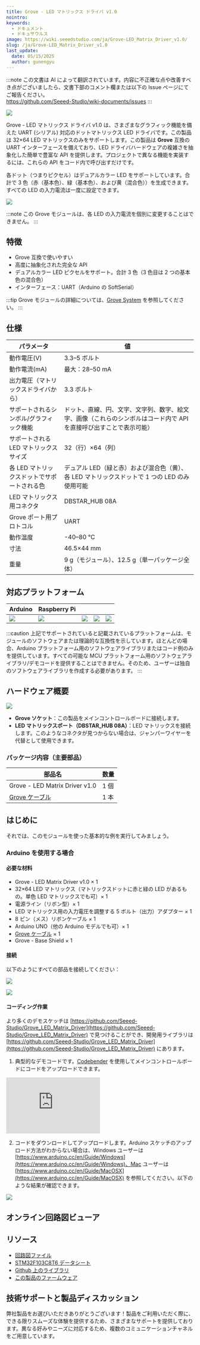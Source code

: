 ```yaml
---
title: Grove - LED マトリックス ドライバ v1.0
nointro:
keywords:
  - ドキュメント
  - ドキュサウルス
image: https://wiki.seeedstudio.com/ja/Grove-LED_Matrix_Driver_v1.0/
slug: /ja/Grove-LED_Matrix_Driver_v1.0
last_update:
  date: 05/15/2025
  author: gunengyu
---
```

:::note
この文書は AI によって翻訳されています。内容に不正確な点や改善すべき点がございましたら、文書下部のコメント欄または以下の Issue ページにてご報告ください。  
https://github.com/Seeed-Studio/wiki-documents/issues
:::

![](https://files.seeedstudio.com/wiki/Grove-LED_Matrix_Driver_v1.0/img/Grove-LED_Matrix_Driver_v1.0_product_view_700_s.jpg)

Grove - LED マトリックス ドライバ v1.0 は、さまざまなグラフィック機能を備えた UART (シリアル) 対応のドットマトリックス LED ドライバです。この製品は 32×64 LED マトリックスのみをサポートします。この製品は **Grove** 互換の UART インターフェースを備えており、LED ドライバハードウェアの複雑さを抽象化した簡単で豊富な API を提供します。プロジェクトで異なる機能を実装するには、これらの API をコード内で呼び出すだけです。

各ドット（つまりピクセル）はデュアルカラー LED をサポートしています。合計で 3 色（赤（基本色）、緑（基本色）、および黄（混合色））を生成できます。すべての LED の入力電流は一度に設定できます。

[![](https://files.seeedstudio.com/wiki/common/Get_One_Now_Banner.png)](https://www.seeedstudio.com/Grove-LED-Matrix-Driver-v1.0-p-2645.html)

:::note
この Grove モジュールは、各 LED の入力電流を個別に変更することはできません。
:::

特徴
--------

- Grove 互換で使いやすい
- 高度に抽象化された完全な API
- デュアルカラー LED ピクセルをサポート。合計 3 色（3 色目は 2 つの基本色の混合色）
- インターフェース：UART（Arduino の SoftSerial）

:::tip
    Grove モジュールの詳細については、[Grove System](https://wiki.seeedstudio.com/ja/Grove_System/) を参照してください。
:::

仕様
--------------

| パラメータ                              | 値                                                                                                                          |
|----------------------------------------|--------------------------------------------------------------------------------------------------------------------------------|
| 動作電圧(V)                            | 3.3–5 ボルト                                                                                                                  |
| 動作電流(mA)                           | 最大：28–50 mA                                                                                                                |
| 出力電圧（マトリックスドライバから）    | 3.3 ボルト                                                                                                                    |
| サポートされるシンボル/グラフィック機能 | ドット、直線、円、文字、文字列、数字、絵文字、画像（これらのシンボルはコード内で API を直接呼び出すことで表示可能）             |
| サポートされる LED マトリックスサイズ   | 32（行）×64（列）                                                                                                             |
| 各 LED マトリックスドットでサポートされる色 | デュアル LED（緑と赤）および混合色（黄）、各 LED マトリックスドットで 1 つの LED のみ使用可能                                   |
| LED マトリックス用コネクタ              | DBSTAR_HUB 08A                                                                                                               |
| Grove ポート用プロトコル                | UART                                                                                                                           |
| 動作温度                                | -40–80 ℃                                                                                                                      |
| 寸法                                   | 46.5×44 mm                                                                                                                     |
| 重量                                   | 9 g（モジュール）、12.5 g（単一パッケージ全体）                                                                                 |

対応プラットフォーム
-------------------

| Arduino                                                                                             | Raspberry Pi                                                                                             |                                                                                                 |                                                                                                          |                                                                                                    |
|-----------------------------------------------------------------------------------------------------|----------------------------------------------------------------------------------------------------------|-------------------------------------------------------------------------------------------------|---------------------------------------------------------------------------------------------------|----------------------------------------------------------------------------------------------------|
| ![](https://files.seeedstudio.com/wiki/wiki_english/docs/images/arduino_logo.jpg) | ![](https://files.seeedstudio.com/wiki/wiki_english/docs/images/raspberry_pi_logo.jpg) | ![](https://files.seeedstudio.com/wiki/wiki_english/docs/images/bbg_logo.jpg) | ![](https://files.seeedstudio.com/wiki/wiki_english/docs/images/wio_logo_n.jpg) | ![](https://files.seeedstudio.com/wiki/wiki_english/docs/images/linkit_logo.jpg) |

:::caution
    上記でサポートされていると記載されているプラットフォームは、モジュールのソフトウェアまたは理論的な互換性を示しています。ほとんどの場合、Arduino プラットフォーム用のソフトウェアライブラリまたはコード例のみを提供しています。すべての可能な MCU プラットフォーム用のソフトウェアライブラリ/デモコードを提供することはできません。そのため、ユーザーは独自のソフトウェアライブラリを作成する必要があります。
:::

ハードウェア概要
-----------------

![](https://files.seeedstudio.com/wiki/Grove-LED_Matrix_Driver_v1.0/img/Grove-LED_Matrix_Driver_v1.0_product_components_described_1200_s.jpg)

- **Grove ソケット**：この製品をメインコントロールボードに接続します。
- **LED マトリックスポート（DBSTAR_HUB 08A）**：LED マトリックスを接続します。このようなコネクタが見つからない場合は、ジャンパーワイヤーを代替として使用できます。

### **パッケージ内容**（主要部品）

| 部品名                                                                                                                        | 数量     |
|-------------------------------------------------------------------------------------------------------------------------------|----------|
| Grove - LED Matrix Driver v1.0                                                                                                | 1 個     |
| [Grove ケーブル](https://www.seeedstudio.com/depot/Grove-Universal-4-Pin-Buckled-5cm-Cable-5-PCs-Pack-p-925.html?cPath=98_106_57) | 1 本     |

はじめに
---------

それでは、このモジュールを使った基本的な例を実行してみましょう。

### Arduino を使用する場合

#### 必要な材料

- Grove - LED Matrix Driver v1.0 × 1
- 32×64 LED マトリックス（マトリックスドットに赤と緑の LED があるもの。単色 LED マトリックスでも可）× 1
- 電源ライン（リボン型）× 1
- LED マトリックス用の入力電圧を調整する 5 ボルト（出力）アダプター × 1
- 8 ピン（メス）リボンケーブル × 1
- Arduino UNO（他の Arduino モデルでも可）× 1
- [Grove ケーブル](https://www.seeedstudio.com/depot/Grove-Universal-4-Pin-Buckled-5cm-Cable-5-PCs-Pack-p-925.html?cPath=98_106_57) × 1
- Grove - Base Shield × 1

#### 接続

以下のようにすべての部品を接続してください：

![](https://files.seeedstudio.com/wiki/Grove-LED_Matrix_Driver_v1.0/img/Grove-LED_Matrix_Driver_v1.0_wiki_demo_connections_front_3600.jpg)

![](https://files.seeedstudio.com/wiki/Grove-LED_Matrix_Driver_v1.0/img/Grove-LED_Matrix_Driver_v1.0_wiki_demo_connections_back_3600.jpg)

#### コーディング作業

より多くのデモスケッチは [https://github.com/Seeed-Studio/Grove_LED_Matrix_Driver](https://github.com/Seeed-Studio/Grove_LED_Matrix_Driver) で見つけることができ、開発用ライブラリは [https://github.com/Seeed-Studio/Grove_LED_Matrix_Driver](https://github.com/Seeed-Studio/Grove_LED_Matrix_Driver) にあります。

1. 典型的なデモコードです。[Codebender](https://codebender.cc) を使用してメインコントロールボードにコードをアップロードできます。

<iframe frameBorder={0} height={500} src="https://codebender.cc/embed/sketch:300168" width="50%">
</iframe>

2. コードをダウンロードしてアップロードします。Arduino スケッチのアップロード方法がわからない場合は、Windows ユーザーは [https://www.arduino.cc/en/Guide/Windows](https://www.arduino.cc/en/Guide/Windows)、Mac ユーザーは [https://www.arduino.cc/en/Guide/MacOSX](https://www.arduino.cc/en/Guide/MacOSX) を参照してください。以下のような結果が確認できます。

![](https://files.seeedstudio.com/wiki/Grove-LED_Matrix_Driver_v1.0/img/Grove-LED_Matrix_Driver_v1.0_wiki_demo_result_view_s.jpg)

## オンライン回路図ビューア

<div className="altium-ecad-viewer" data-project-src="https://files.seeedstudio.com/wiki/Grove-LED_Matrix_Driver_v1.0/res/Grove_LED_Matrix_Driver_v1.0_Schematics.zip" style={{borderRadius: '0px 0px 4px 4px', height: 500, borderStyle: 'solid', borderWidth: 1, borderColor: 'rgb(241, 241, 241)', overflow: 'hidden', maxWidth: 1280, maxHeight: 700, boxSizing: 'border-box'}}>
</div>

リソース
---------

- [回路図ファイル](https://files.seeedstudio.com/wiki/Grove-LED_Matrix_Driver_v1.0/res/Grove_LED_Matrix_Driver_v1.0_Schematics.zip)
- [STM32F103C8T6 データシート](https://files.seeedstudio.com/wiki/Grove-LED_Matrix_Driver_v1.0/res/STM32F03C8T6.pdf)
- [Github 上のライブラリ](https://github.com/Seeed-Studio/Grove_LED_Matrix_Driver)
- [この製品のファームウェア](https://github.com/Seeed-Studio/Grove_LED_Matrix_Driver/tree/master/Firmware)

<!-- この Markdown ファイルは https://www.seeedstudio.com/wiki/Grove_-_LED_Matrix_Driver_v1.0 から作成されました -->

## 技術サポートと製品ディスカッション

弊社製品をお選びいただきありがとうございます！製品をご利用いただく際に、できる限りスムーズな体験を提供するため、さまざまなサポートを提供しております。異なる好みやニーズに対応するため、複数のコミュニケーションチャネルをご用意しています。

<div class="button_tech_support_container">
<a href="https://forum.seeedstudio.com/" class="button_forum"></a> 
<a href="https://www.seeedstudio.com/contacts" class="button_email"></a>
</div>

<div class="button_tech_support_container">
<a href="https://discord.gg/eWkprNDMU7" class="button_discord"></a> 
<a href="https://github.com/Seeed-Studio/wiki-documents/discussions/69" class="button_discussion"></a>
</div>
